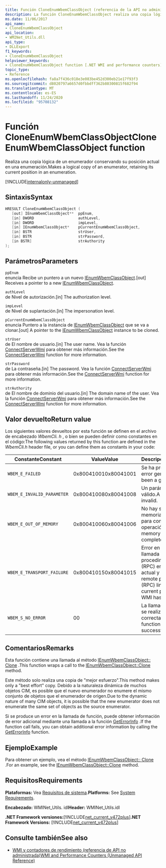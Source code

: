 ```yaml
---
title: Función CloneEnumWbemClassObject (referencia de la API no administrada)
description: La función CloneEnumWbemClassObject realiza una copia lógica de un enumerador.
ms.date: 11/06/2017
api_name:
- CloneEnumWbemClassObject
api_location:
- WMINet_Utils.dll
api_type:
- DLLExport
f1_keywords:
- CloneEnumWbemClassObject
helpviewer_keywords:
- CloneEnumWbemClassObject function [.NET WMI and performance counters]
topic_type:
- Reference
ms.openlocfilehash: fa8a7f436c018e3e083be452d300eb21e17f93f3
ms.sourcegitcommit: d8020797a6657d0fbbdff362b80300815f682f94
ms.translationtype: MT
ms.contentlocale: es-ES
ms.lasthandoff: 11/24/2020
ms.locfileid: "95708132"
---
```

# <a name="cloneenumwbemclassobject-function"></a><span data-ttu-id="310ee-103">Función CloneEnumWbemClassObject</span><span class="sxs-lookup"><span data-stu-id="310ee-103">CloneEnumWbemClassObject function</span></span>

<span data-ttu-id="310ee-104">Realiza una copia lógica de un enumerador conservando su posición actual en una enumeración.</span><span class="sxs-lookup"><span data-stu-id="310ee-104">Makes a logical copy of an enumerator, retaining its current position in an enumeration.</span></span>

[!INCLUDE[internalonly-unmanaged](../../../../includes/internalonly-unmanaged.md)]

## <a name="syntax"></a><span data-ttu-id="310ee-105">Sintaxis</span><span class="sxs-lookup"><span data-stu-id="310ee-105">Syntax</span></span>

```cpp
HRESULT CloneEnumWbemClassObject (
   [out] IEnumWbemClassObject**  ppEnum,
   [in] DWORD                    authLevel,
   [in] DWORD                    impLevel,
   [in] IEnumWbemClassObject*    pCurrentEnumWbemClassObject,
   [in] BSTR                     strUser,
   [in] BSTR                     strPassword,
   [in BSTR]                     strAuthority
);
```

## <a name="parameters"></a><span data-ttu-id="310ee-106">Parámetros</span><span class="sxs-lookup"><span data-stu-id="310ee-106">Parameters</span></span>

`ppEnum`\
<span data-ttu-id="310ee-107">enuncia Recibe un puntero a un nuevo [IEnumWbemClassObject](/windows/desktop/api/wbemcli/nn-wbemcli-ienumwbemclassobject).</span><span class="sxs-lookup"><span data-stu-id="310ee-107">[out] Receives a pointer to a new [IEnumWbemClassObject](/windows/desktop/api/wbemcli/nn-wbemcli-ienumwbemclassobject).</span></span>

`authLevel`\
<span data-ttu-id="310ee-108">de Nivel de autorización.</span><span class="sxs-lookup"><span data-stu-id="310ee-108">[in] The authorization level.</span></span>

`impLevel`\
<span data-ttu-id="310ee-109">de Nivel de suplantación.</span><span class="sxs-lookup"><span data-stu-id="310ee-109">[in] The impersonation level.</span></span>

`pCurrentEnumWbemClassObject`\
<span data-ttu-id="310ee-110">enuncia Puntero a la instancia de [IEnumWbemClassObject](/windows/desktop/api/wbemcli/nn-wbemcli-ienumwbemclassobject) que se va a clonar.</span><span class="sxs-lookup"><span data-stu-id="310ee-110">[out] A pointer to the [IEnumWbemClassObject](/windows/desktop/api/wbemcli/nn-wbemcli-ienumwbemclassobject) instance to be cloned.</span></span>

`strUser`\
<span data-ttu-id="310ee-111">de El nombre de usuario.</span><span class="sxs-lookup"><span data-stu-id="310ee-111">[in] The user name.</span></span> <span data-ttu-id="310ee-112">Vea la función [ConnectServerWmi](connectserverwmi.md) para obtener más información.</span><span class="sxs-lookup"><span data-stu-id="310ee-112">See the [ConnectServerWmi](connectserverwmi.md) function for more information.</span></span>

`strPassword`\
<span data-ttu-id="310ee-113">de La contraseña.</span><span class="sxs-lookup"><span data-stu-id="310ee-113">[in] The password.</span></span> <span data-ttu-id="310ee-114">Vea la función [ConnectServerWmi](connectserverwmi.md) para obtener más información.</span><span class="sxs-lookup"><span data-stu-id="310ee-114">See the [ConnectServerWmi](connectserverwmi.md) function for more information.</span></span>

`strAuthority`\
<span data-ttu-id="310ee-115">de El nombre de dominio del usuario.</span><span class="sxs-lookup"><span data-stu-id="310ee-115">[in] The domain name of the user.</span></span> <span data-ttu-id="310ee-116">Vea la función [ConnectServerWmi](connectserverwmi.md) para obtener más información.</span><span class="sxs-lookup"><span data-stu-id="310ee-116">See the [ConnectServerWmi](connectserverwmi.md) function for more information.</span></span>

## <a name="return-value"></a><span data-ttu-id="310ee-117">Valor devuelto</span><span class="sxs-lookup"><span data-stu-id="310ee-117">Return value</span></span>

<span data-ttu-id="310ee-118">Los siguientes valores devueltos por esta función se definen en el archivo de encabezado *WbemCli. h* , o bien se pueden definir como constantes en el código:</span><span class="sxs-lookup"><span data-stu-id="310ee-118">The following values returned by this function are defined in the *WbemCli.h* header file, or you can define them as constants in your code:</span></span>

|<span data-ttu-id="310ee-119">Constante</span><span class="sxs-lookup"><span data-stu-id="310ee-119">Constant</span></span>  |<span data-ttu-id="310ee-120">Value</span><span class="sxs-lookup"><span data-stu-id="310ee-120">Value</span></span>  |<span data-ttu-id="310ee-121">Descripción</span><span class="sxs-lookup"><span data-stu-id="310ee-121">Description</span></span>  |
|---------|---------|---------|
| `WBEM_E_FAILED` | <span data-ttu-id="310ee-122">0x80041001</span><span class="sxs-lookup"><span data-stu-id="310ee-122">0x80041001</span></span> | <span data-ttu-id="310ee-123">Se ha producido un error general.</span><span class="sxs-lookup"><span data-stu-id="310ee-123">There has been a general failure.</span></span> |
| `WBEM_E_INVALID_PARAMETER` | <span data-ttu-id="310ee-124">0x80041008</span><span class="sxs-lookup"><span data-stu-id="310ee-124">0x80041008</span></span> | <span data-ttu-id="310ee-125">Un parámetro no es válido.</span><span class="sxs-lookup"><span data-stu-id="310ee-125">A parameter is invalid.</span></span> |
| `WBEM_E_OUT_OF_MEMORY` | <span data-ttu-id="310ee-126">0x80041006</span><span class="sxs-lookup"><span data-stu-id="310ee-126">0x80041006</span></span> | <span data-ttu-id="310ee-127">No hay suficiente memoria disponible para completar la operación.</span><span class="sxs-lookup"><span data-stu-id="310ee-127">Not enough memory is available complete the operation.</span></span> |
| `WBEM_E_TRANSPORT_FAILURE` | <span data-ttu-id="310ee-128">0x80041015</span><span class="sxs-lookup"><span data-stu-id="310ee-128">0x80041015</span></span> | <span data-ttu-id="310ee-129">Error en el vínculo de llamada a procedimiento remoto (RPC) entre el proceso actual y WMI.</span><span class="sxs-lookup"><span data-stu-id="310ee-129">The remote procedure call (RPC) link between the current process and WMI has failed.</span></span> |
| `WBEM_S_NO_ERROR` | <span data-ttu-id="310ee-130">0</span><span class="sxs-lookup"><span data-stu-id="310ee-130">0</span></span> | <span data-ttu-id="310ee-131">La llamada de función se realizó correctamente.</span><span class="sxs-lookup"><span data-stu-id="310ee-131">The function call was successful.</span></span>  |

## <a name="remarks"></a><span data-ttu-id="310ee-132">Comentarios</span><span class="sxs-lookup"><span data-stu-id="310ee-132">Remarks</span></span>

<span data-ttu-id="310ee-133">Esta función contiene una llamada al método [IEnumWbemClassObject:: Clone](/windows/desktop/api/wbemcli/nf-wbemcli-ienumwbemclassobject-clone) .</span><span class="sxs-lookup"><span data-stu-id="310ee-133">This function wraps a call to the [IEnumWbemClassObject::Clone](/windows/desktop/api/wbemcli/nf-wbemcli-ienumwbemclassobject-clone) method.</span></span>

<span data-ttu-id="310ee-134">Este método solo realiza una copia de "mejor esfuerzo".</span><span class="sxs-lookup"><span data-stu-id="310ee-134">This method makes only a "best effort" copy.</span></span> <span data-ttu-id="310ee-135">Debido a la naturaleza dinámica de muchos objetos CIM, es posible que el nuevo enumerador no enumere el mismo conjunto de objetos que el enumerador de origen.</span><span class="sxs-lookup"><span data-stu-id="310ee-135">Due to the dynamic nature of many CIM objects, it is possible that the new enumerator does not enumerate the same set of objects as the source enumerator.</span></span>

<span data-ttu-id="310ee-136">Si se produce un error en la llamada de función, puede obtener información de error adicional mediante una llamada a la función [GetErrorInfo](geterrorinfo.md) .</span><span class="sxs-lookup"><span data-stu-id="310ee-136">If the function call fails, you can obtain additional error information by calling the [GetErrorInfo](geterrorinfo.md) function.</span></span>

## <a name="example"></a><span data-ttu-id="310ee-137">Ejemplo</span><span class="sxs-lookup"><span data-stu-id="310ee-137">Example</span></span>

<span data-ttu-id="310ee-138">Para obtener un ejemplo, vea el método [IEnumWbemClassObject:: Clone](/windows/desktop/api/wbemcli/nf-wbemcli-ienumwbemclassobject-clone) .</span><span class="sxs-lookup"><span data-stu-id="310ee-138">For an example, see the [IEnumWbemClassObject::Clone](/windows/desktop/api/wbemcli/nf-wbemcli-ienumwbemclassobject-clone) method.</span></span>

## <a name="requirements"></a><span data-ttu-id="310ee-139">Requisitos</span><span class="sxs-lookup"><span data-stu-id="310ee-139">Requirements</span></span>

 <span data-ttu-id="310ee-140">**Plataformas:** Vea [Requisitos de sistema](../../get-started/system-requirements.md).</span><span class="sxs-lookup"><span data-stu-id="310ee-140">**Platforms:** See [System Requirements](../../get-started/system-requirements.md).</span></span>

 <span data-ttu-id="310ee-141">**Encabezado:** WMINet_Utils. idl</span><span class="sxs-lookup"><span data-stu-id="310ee-141">**Header:** WMINet_Utils.idl</span></span>

 <span data-ttu-id="310ee-142">**.NET Framework versiones:**[!INCLUDE[net_current_v472plus](../../../../includes/net-current-v472plus.md)]</span><span class="sxs-lookup"><span data-stu-id="310ee-142">**.NET Framework Versions:** [!INCLUDE[net_current_v472plus](../../../../includes/net-current-v472plus.md)]</span></span>

## <a name="see-also"></a><span data-ttu-id="310ee-143">Consulte también</span><span class="sxs-lookup"><span data-stu-id="310ee-143">See also</span></span>

- [<span data-ttu-id="310ee-144">WMI y contadores de rendimiento (referencia de API no administrada)</span><span class="sxs-lookup"><span data-stu-id="310ee-144">WMI and Performance Counters (Unmanaged API Reference)</span></span>](index.md)
